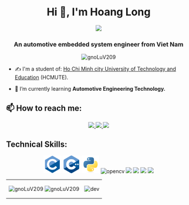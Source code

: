<h1 align="center">Hi 👋, I'm Hoang Long</h1>
<p align="center"><img src="https://img.icons8.com/color/48/000000/vietnam-circular.png"/></p>
<h3 align="center">An automotive embedded system engineer  from Viet Nam </h3>
<p align="center"> <img src="https://komarev.com/ghpvc/?username=gnoLuV209" alt="gnoLuV209" />


- ✍ I'm a student of: [Ho Chi Minh city University of Technology and Education](https://hcmute.edu.vn) (HCMUTE).

- 🌱 I’m currently learning **Automotive Engineering Technology.**


## 📫 How to reach me:
<p align="center">
  <a href="https://github.com/gnoLuV209" alt="Github">
    <img src="https://img.icons8.com/fluent/48/000000/github.png"/>
     </a>
  <a href="mailto:vuhoanglong209@gmail.com" alt="Email">
    <img src="https://img.icons8.com/fluent/48/000000/mailing.png"/>
  </a>
   <a href="https://www.facebook.com/SnowFlower29291" alt="Facebook">
    <img src="https://img.icons8.com/fluent/48/000000/facebook-new.png" target="_blank" />
  </a> 
</p>

## Technical Skills:
<p align="center">
  <img src="https://raw.githubusercontent.com/devicons/devicon/master/icons/c/c-original.svg" alt="c" width="48" height="48"/>
  <img src="https://raw.githubusercontent.com/devicons/devicon/master/icons/cplusplus/cplusplus-original.svg" alt="cplusplus" width="48" height="48"/>
  <img src="https://raw.githubusercontent.com/devicons/devicon/master/icons/python/python-original.svg" alt="python" width="48" height="48"/>
  <img src="https://www.vectorlogo.zone/logos/opencv/opencv-icon.svg" alt="opencv" width="48" height="48"/> 
  <img src="https://img.icons8.com/fluency/48/000000/arduino.png"/>
  <img src="https://img.icons8.com/color/48/000000/visual-studio-code-2019.png"/>
  <img src="https://img.icons8.com/color/48/000000/pycharm.png"/>
  <img src="https://img.icons8.com/fluency/48/000000/anaconda--v2.png"/>
 
</p>
<table style="width:100%;">
  <tr>
    <td>
      <img src="https://github-readme-stats.vercel.app/api/top-langs/?username=gnoLuV209&bg_color=FFFFFF00&text_color=179fa3&layout=compact&hide=CSS&langs_count=10&custom_title=Top%20ngôn%20ngữ%20được%20dùng" alt="gnoLuV209" width="100%"/>
      <img src="https://github-readme-stats.vercel.app/api?username=gnoLuV209&bg_color=FFFFFF00&text_color=179fa3&show_icons=true&count_private=true&include_all_commits=true&custom_title=Hoạt%20động%20trên%20Github" alt="gnoLuV209" width="100%"/>
    </td>
    <td>
      <p align="center"> 
        <img src="https://cdn.dribbble.com/users/1059583/screenshots/4171367/coding-freak.gif" alt="dev" width="100%"/>
      </p>
    </td>
  </tr>
</table>

